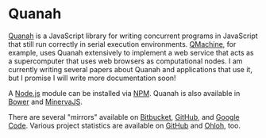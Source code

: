 Quanah
======

[Quanah](http://wilkinson.github.com/quanah) is a JavaScript library for
writing concurrent programs in JavaScript that still run correctly in serial
execution environments. [QMachine](https://www.qmachine.org/), for example,
uses Quanah extensively to implement a web service that acts as a supercomputer
that uses web browsers as computational nodes. I am currently writing several
papers about Quanah and applications that use it, but I promise I will write
more documentation soon!

A [Node.js](http://nodejs.org/) module can be installed via
[NPM](https://npmjs.org/package/quanah). Quanah is also available in
[Bower](http://twitter.github.com/bower/) and
[MinervaJS](http://minervajs.org/site/index.html#!/view/quanah).

There are several "mirrors" available on
[Bitbucket](https://bitbucket.org/wilkinson/quanah),
[GitHub](https://github.com/wilkinson/quanah), and
[Google Code](https://quanah.googlecode.com). Various project statistics are
available on [GitHub](https://github.com/wilkinson/quanah/graphs) and
[Ohloh](https://www.ohloh.net/p/quanah), too.

